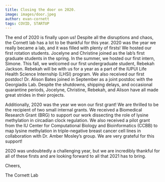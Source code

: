 ```yaml
---
title: Closing the door on 2020.
image: images/door.jpeg
author: evan-cornett
tags: COVID, STARTUP
---
```


The end of 2020 is finally upon us! Despite all the disruptions and chaos, the Cornett lab has a lot to be thankful for this year. 2020 was the year we really became a lab, and it was filled with plenty of firsts! We hosted our first rotation students. Jocelyne and Christine joined as the lab’s first graduate students in the spring. In the summer, we hosted our first intern, Simone. This fall, we welcomed our first undergraduate student, Rebekah Jackson. Rebekah will be with us for a year as a part of the IUPUI Life Health Science Internship (LHSI) program. We also received our first postdoc! Dr. Alison Bates joined in September as a joint postdoc with the Georgiadis Lab. Despite the shutdowns, shipping delays, and occasional quarantine periods, Jocelyne, Christine, Rebekah, and Alison have all made great strides in their projects. 

Additionally, 2020 was the year we won our first grant! We are thrilled to be the recipient of two small internal grants. We received a Biomedical Research Grant (BRG) to support our work dissecting the role of lysine methylation in circadian clock regulation. We also received a pilot grant from the IU Center for Computational Biology and Bioinformatics (CCBB) to map lysine methylation in triple-negative breast cancer cell lines in collaboration with Dr. Amber Mosley’s group.  We are very grateful for this support!

2020 was undoubtedly a challenging year, but we are incredibly thankful for all of these firsts and are looking forward to all that 2021 has to bring. 

Cheers,

The Cornett Lab

